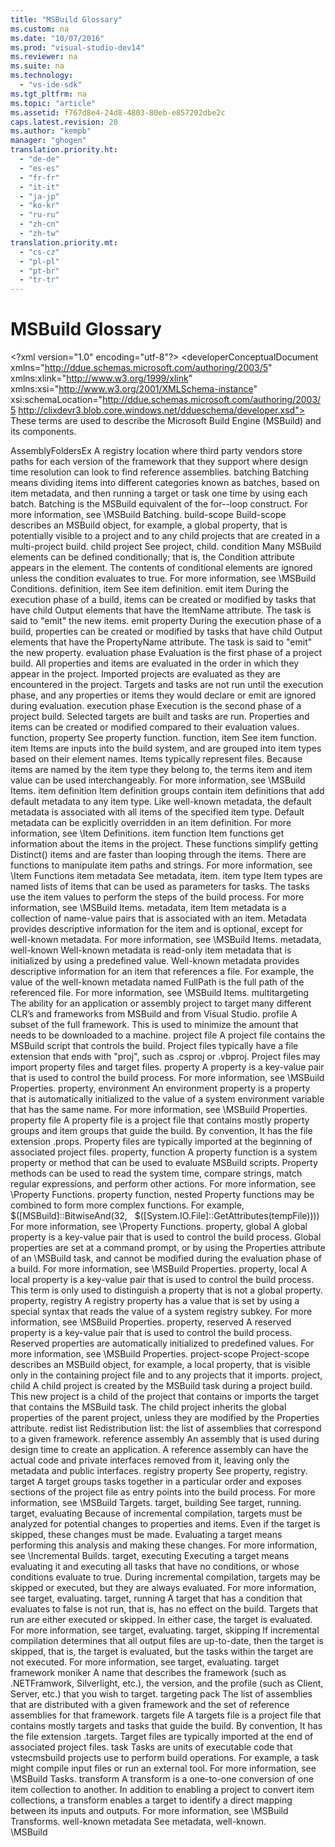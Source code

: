 ```yaml
---
title: "MSBuild Glossary"
ms.custom: na
ms.date: "10/07/2016"
ms.prod: "visual-studio-dev14"
ms.reviewer: na
ms.suite: na
ms.technology: 
  - "vs-ide-sdk"
ms.tgt_pltfrm: na
ms.topic: "article"
ms.assetid: f767d8e4-24d8-4803-80eb-e857202dbe2c
caps.latest.revision: 20
ms.author: "kempb"
manager: "ghogen"
translation.priority.ht: 
  - "de-de"
  - "es-es"
  - "fr-fr"
  - "it-it"
  - "ja-jp"
  - "ko-kr"
  - "ru-ru"
  - "zh-cn"
  - "zh-tw"
translation.priority.mt: 
  - "cs-cz"
  - "pl-pl"
  - "pt-br"
  - "tr-tr"
---
```

# MSBuild Glossary
\<?xml version="1.0" encoding="utf-8"?>
\<developerConceptualDocument xmlns="http://ddue.schemas.microsoft.com/authoring/2003/5" xmlns:xlink="http://www.w3.org/1999/xlink" xmlns:xsi="http://www.w3.org/2001/XMLSchema-instance" xsi:schemaLocation="http://ddue.schemas.microsoft.com/authoring/2003/5 http://clixdevr3.blob.core.windows.net/ddueschema/developer.xsd">
  <introduction>
    <para>These terms are used to describe the Microsoft Build Engine (MSBuild) and its components.</para>
  </introduction>
  <section>
    <title>Glossary</title>
    <content>
      <definitionTable>
        <definedTerm>AssemblyFoldersEx</definedTerm>
        <definition>
          <para>A registry location where third party vendors store paths for each version of the framework that they support where design time resolution can look to find reference assemblies.</para>
        </definition>
        <definedTerm>batching</definedTerm>
        <definition>
          <para>Batching means dividing items into different categories known as <newTerm>batches</newTerm>, based on item metadata, and then running a target or task one time by using each batch. Batching is the MSBuild equivalent of the for--loop construct. For more information, see \<link xlink:href="d35c085b-27b8-49d7-b6f8-8f2f3a0eec38">MSBuild Batching</link>.</para>
        </definition>
        <definedTerm>build-scope</definedTerm>
        <definition>
          <para>Build-scope describes an MSBuild object, for example, a global property, that is potentially visible to a project and to any child projects that are created in a multi-project build.</para>
        </definition>
        <definedTerm>child project</definedTerm>
        <definition>
          <para>See <newTerm>project, child</newTerm>.</para>
        </definition>
        <definedTerm>condition</definedTerm>
        <definition>
          <para>Many MSBuild elements can be defined conditionally; that is, the <unmanagedCodeEntityReference>Condition</unmanagedCodeEntityReference> attribute appears in the element. The contents of conditional elements are ignored unless the condition evaluates to <languageKeyword>true</languageKeyword>. For more information, see \<link xlink:href="9d7aa308-b667-48ed-b4c9-a61e49eb0a85">MSBuild Conditions</link>.</para>
        </definition>
        <definedTerm>definition, item</definedTerm>
        <definition>
          <para>See <newTerm>item definition</newTerm>.</para>
        </definition>
        <definedTerm>emit item</definedTerm>
        <definition>
          <para>During the execution phase of a build, items can be created or modified by tasks that have child <unmanagedCodeEntityReference>Output</unmanagedCodeEntityReference> elements that have the <unmanagedCodeEntityReference>ItemName</unmanagedCodeEntityReference> attribute. The task is said to "emit" the new items.</para>
        </definition>
        <definedTerm>emit property</definedTerm>
        <definition>
          <para>During the execution phase of a build, properties can be created or modified by tasks that have child <unmanagedCodeEntityReference>Output</unmanagedCodeEntityReference> elements that have the <unmanagedCodeEntityReference>PropertyName</unmanagedCodeEntityReference> attribute. The task is said to "emit" the new property.</para>
        </definition>
        <definedTerm>evaluation phase</definedTerm>
        <definition>
          <para>Evaluation is the first phase of a project build. All properties and items are evaluated in the order in which they appear in the project. Imported projects are evaluated as they are encountered in the project. Targets and tasks are not run until the execution phase, and any properties or items they would declare or emit are ignored during evaluation.</para>
        </definition>
        <definedTerm>execution phase</definedTerm>
        <definition>
          <para>Execution is the second phase of a project build. Selected targets are built and tasks are run. Properties and items can be created or modified compared to their evaluation values.</para>
        </definition>
        <definedTerm>function, property</definedTerm>
        <definition>
          <para>See <newTerm>property function</newTerm>.</para>
        </definition>
        <definedTerm>function, item</definedTerm>
        <definition>
          <para>See item function.</para>
        </definition>
        <definedTerm>item</definedTerm>
        <definition>
          <para>Items are inputs into the build system, and are grouped into item types based on their element names. Items typically represent files. Because items are named by the item type they belong to, the terms <newTerm>item</newTerm> and <newTerm>item value</newTerm> can be used interchangeably. For more information, see \<link xlink:href="d762eff4-c92a-4b5f-a944-1ca30aa22319">MSBuild Items</link>.</para>
        </definition>
        <definedTerm>item definition</definedTerm>
        <definition>
          <para>Item definition groups contain item definitions that add default metadata to any item type. Like well-known metadata, the default metadata is associated with all items of the specified item type. Default metadata can be explicitly overridden in an item definition. For more information, see \<link xlink:href="8e3dc223-f9e5-4974-aa0e-5dc7967419cb">Item Definitions</link>.</para>
        </definition>
        <definedTerm>item function</definedTerm>
        <definition>
          <para>Item functions get information about the items in the project. These functions simplify getting Distinct() items and are faster than looping through the items. There are functions to manipulate item paths and strings. For more information, see \<link xlink:href="5e6df3cc-2db8-4cbd-8fdd-3ffd03ac0876">Item Functions</link></para>
        </definition>
        <definedTerm>item metadata</definedTerm>
        <definition>
          <para>See <newTerm>metadata, item</newTerm>.</para>
        </definition>
        <definedTerm>item type</definedTerm>
        <definition>
          <para>Item types are named lists of items that can be used as parameters for tasks. The tasks use the item values to perform the steps of the build process. For more information, see \<link xlink:href="d762eff4-c92a-4b5f-a944-1ca30aa22319">MSBuild Items</link>.</para>
        </definition>
        <definedTerm>metadata, item</definedTerm>
        <definition>
          <para>Item metadata is a collection of name-value pairs that is associated with an item. Metadata provides descriptive information for the item and is optional, except for well-known metadata. For more information, see \<link xlink:href="d762eff4-c92a-4b5f-a944-1ca30aa22319">MSBuild Items</link>.</para>
        </definition>
        <definedTerm>metadata, well-known</definedTerm>
        <definition>
          <para>Well-known metadata is read-only item metadata that is initialized by using a predefined value. Well-known metadata provides descriptive information for an item that references a file. For example, the value of the well-known metadata named <codeInline>FullPath</codeInline> is the full path of the referenced file. For more information, see \<link xlink:href="d762eff4-c92a-4b5f-a944-1ca30aa22319">MSBuild Items</link>.</para>
        </definition>
        <definedTerm>multitargeting</definedTerm>
        <definition>
          <para>The ability for an application or assembly project to target many different CLR’s and frameworks from MSBuild and from Visual Studio.</para>
        </definition>
        <definedTerm>profile</definedTerm>
        <definition>
          <para>A subset of the full framework. This is used to minimize the amount that needs to be downloaded to a machine.</para>
        </definition>
        <definedTerm>project file</definedTerm>
        <definition>
          <para>A project file contains the MSBuild script that controls the build. Project files typically have a file extension that ends with "proj", such as .csproj or .vbproj. Project files may import property files and target files.</para>
        </definition>
        <definedTerm>property</definedTerm>
        <definition>
          <para>A property is a key-value pair that is used to control the build process. For more information, see \<link xlink:href="962912ac-8931-49bf-a88c-0200b6e37362">MSBuild Properties</link>.</para>
        </definition>
        <definedTerm>property, environment</definedTerm>
        <definition>
          <para>An environment property is a property that is automatically initialized to the value of a system environment variable that has the same name. For more information, see \<link xlink:href="962912ac-8931-49bf-a88c-0200b6e37362">MSBuild Properties</link>.</para>
        </definition>
        <definedTerm>property file</definedTerm>
        <definition>
          <para>A property file is a project file that contains mostly property groups and item groups that guide the build. By convention, It has the file extension .props. Property files are typically imported at the beginning of associated project files.</para>
        </definition>
        <definedTerm>property, function</definedTerm>
        <definition>
          <para>A property function is a system property or method that can be used to evaluate MSBuild scripts. Property methods can be used to read the system time, compare strings, match regular expressions, and perform other actions. For more information, see \<link xlink:href="2253956e-3ae0-4bdc-9d3a-4881dfae4ddb">Property Functions</link>.</para>
        </definition>
        <definedTerm>property function, nested</definedTerm>
        <definition>
          <para>Property functions may be combined to form more complex functions. For example, </para>
          <para>
            <codeInline>$([MSBuild]::BitwiseAnd(32,   $([System.IO.File]::GetAttributes(tempFile))))</codeInline>
          </para>
          <para>For more information, see \<link xlink:href="2253956e-3ae0-4bdc-9d3a-4881dfae4ddb">Property Functions</link>.</para>
        </definition>
        <definedTerm>property, global</definedTerm>
        <definition>
          <para>A global property is a key-value pair that is used to control the build process. Global properties are set at a command prompt, or by using the <languageKeyword>Properties</languageKeyword> attribute of an \<legacyLink xlink:href="76577f6c-7669-44ad-a840-363e37a04d34">MSBuild task</legacyLink>, and cannot be modified during the evaluation phase of a build. For more information, see \<link xlink:href="962912ac-8931-49bf-a88c-0200b6e37362">MSBuild Properties</link>.</para>
        </definition>
        <definedTerm>property, local</definedTerm>
        <definition>
          <para>A local property is a key-value pair that is used to control the build process. This term is only used to distinguish a property that is not a global property.</para>
        </definition>
        <definedTerm>property, registry</definedTerm>
        <definition>
          <para>A registry property has a value that is set by using a special syntax that reads the value of a system registry subkey. For more information, see \<link xlink:href="962912ac-8931-49bf-a88c-0200b6e37362">MSBuild Properties</link>.</para>
        </definition>
        <definedTerm>property, reserved</definedTerm>
        <definition>
          <para>A reserved property is a key-value pair that is used to control the build process. Reserved properties are automatically initialized to predefined values. For more information, see \<link xlink:href="962912ac-8931-49bf-a88c-0200b6e37362">MSBuild Properties</link>.</para>
        </definition>
        <definedTerm>project-scope</definedTerm>
        <definition>
          <para>Project-scope describes an MSBuild object, for example, a local property, that is visible only in the containing project file and to any projects that it imports.</para>
        </definition>
        <definedTerm>project, child</definedTerm>
        <definition>
          <para>A child project is created by the MSBuild task during a project build. This new project is a child of the project that contains or imports the target that contains the MSBuild task. The child project inherits the global properties of the parent project, unless they are modified by the <unmanagedCodeEntityReference>Properties</unmanagedCodeEntityReference> attribute.</para>
        </definition>
        <definedTerm>redist list</definedTerm>
        <definition>
          <para>Redistribution list: the list of assemblies that correspond to a given framework.</para>
        </definition>
        <definedTerm>reference assembly</definedTerm>
        <definition>
          <para>An assembly that is used during design time to create an application. A reference assembly can have the actual code and private interfaces removed from it, leaving only the metadata and public interfaces.</para>
        </definition>
        <definedTerm>registry property</definedTerm>
        <definition>
          <para>See <newTerm>property, registry</newTerm>.</para>
        </definition>
        <definedTerm>target</definedTerm>
        <definition>
          <para>A target groups tasks together in a particular order and exposes sections of the project file as entry points into the build process. For more information, see \<link xlink:href="8060b4d2-e4a9-48cf-a437-852649ceb417">MSBuild Targets</link>.</para>
        </definition>
        <definedTerm>target, building</definedTerm>
        <definition>
          <para>See target, running.</para>
        </definition>
        <definedTerm>target, evaluating</definedTerm>
        <definition>
          <para>Because of incremental compilation, targets must be analyzed for potential changes to properties and items. Even if the target is skipped, these changes must be made. Evaluating a target means performing this analysis and making these changes. For more information, see \<link xlink:href="325e28c7-4838-4e3f-b672-4586adc7500c">Incremental Builds</link>.</para>
        </definition>
        <definedTerm>target, executing</definedTerm>
        <definition>
          <para>Executing a target means evaluating it and executing all tasks that have no conditions, or whose conditions evaluate to true. During incremental compilation, targets may be skipped or executed, but they are always evaluated. For more information, see target, evaluating. </para>
        </definition>
        <definedTerm>target, running</definedTerm>
        <definition>
          <para>A target that has a condition that evaluates to false is not run, that is, has no effect on the build. Targets that run are either executed or skipped. In either case, the target is evaluated. For more information, see target, evaluating.</para>
        </definition>
        <definedTerm>target, skipping</definedTerm>
        <definition>
          <para>If incremental compilation determines that all output files are up-to-date, then the target is skipped, that is, the target is evaluated, but the tasks within the target are not executed. For more information, see target, evaluating. </para>
        </definition>
        <definedTerm>target framework moniker</definedTerm>
        <definition>
          <para>A name that describes the framework (such as .NETFramwork, Silverlight, etc.), the version, and the profile (such as Client, Server, etc.) that you wish to target. </para>
        </definition>
        <definedTerm>targeting pack</definedTerm>
        <definition>
          <para>The list of assemblies that are distributed with a given framework and the set of reference assemblies for that framework.</para>
        </definition>
        <definedTerm>targets file</definedTerm>
        <definition>
          <para>A targets file is a project file that contains mostly targets and tasks that guide the build. By convention, It has the file extension .targets. Target files are typically imported at the end of associated project files.</para>
        </definition>
        <definedTerm>task</definedTerm>
        <definition>
          <para>Tasks are units of executable code that <token>vstecmsbuild</token> projects use to perform build operations. For example, a task might compile input files or run an external tool. For more information, see \<link xlink:href="5d3cc4a7-e5db-4f73-b707-8b6882fddcf8">MSBuild Tasks</link>.</para>
        </definition>
        <definedTerm>transform</definedTerm>
        <definition>
          <para>A transform is a one-to-one conversion of one item collection to another. In addition to enabling a project to convert item collections, a transform enables a target to identify a direct mapping between its inputs and outputs. For more information, see \<link xlink:href="d0bcfc3c-14fa-455e-805c-63ccffa4a3bf">MSBuild Transforms</link>.</para>
        </definition>
        <definedTerm>well-known metadata</definedTerm>
        <definition>
          <para>See <newTerm>metadata, well-known</newTerm>.</para>
        </definition>
      </definitionTable>
    </content>
  </section>
  <relatedTopics>
\<link xlink:href="e39f13f7-1e1d-4435-95ca-0c222bca071c">MSBuild</link>
</relatedTopics>
</developerConceptualDocument>